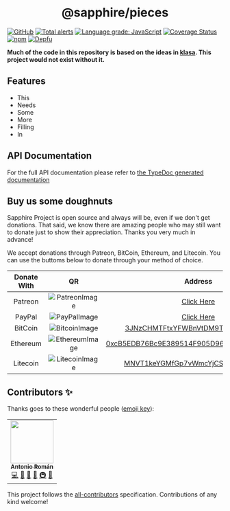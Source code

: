 <div style="text-align:center;"><h1>@sapphire/pieces</h1></div>

[![GitHub](https://img.shields.io/github/license/sapphire-project/pieces)](https://github.com/sapphire-project/pieces/blob/main/LICENSE.md)
[![Total alerts](https://img.shields.io/lgtm/alerts/g/sapphire-project/pieces.svg?logo=lgtm&logoWidth=18)](https://lgtm.com/projects/g/sapphire-project/pieces/alerts/)
[![Language grade: JavaScript](https://img.shields.io/lgtm/grade/javascript/g/sapphire-project/pieces.svg?logo=lgtm&logoWidth=18)](https://lgtm.com/projects/g/sapphire-project/pieces/context:javascript)
[![Coverage Status](https://coveralls.io/repos/github/sapphire-project/pieces/badge.svg?branch=main)](https://coveralls.io/github/sapphire-project/pieces?branch=main)
[![npm](https://img.shields.io/npm/v/@spfw/framework?color=crimson&label=TypeScript%20version&logo=npm&style=flat-square)](https://www.npmjs.com/package/@spfw/framework)
[![Depfu](https://badges.depfu.com/badges/e367f2c68b857253ca23e1e8d73d1e14/count.svg)](https://depfu.com/github/sapphire-project/pieces?project_id=14147)

**Much of the code in this repository is based on the ideas in [klasa]. This project would not exist without it.**

## Features

-   This
-   Needs
-   Some
-   More
-   Filling
-   In

## API Documentation

For the full API documentation please refer to [the TypeDoc generated documentation](https://sapphire-project.github.io/pieces)

## Buy us some doughnuts

Sapphire Project is open source and always will be, even if we don't get donations. That said, we know there are amazing people who
may still want to donate just to show their appreciation. Thanks you very much in advance!

We accept donations through Patreon, BitCoin, Ethereum, and Litecoin. You can use the buttoms below to donate through your method of choice.

| Donate With |         QR         |                                                                 Address                                                                  |
| :---------: | :----------------: | :--------------------------------------------------------------------------------------------------------------------------------------: |
|   Patreon   | ![PatreonImage][]  |                                              [Click Here](https://www.patreon.com/kyranet)                                               |
|   PayPal    |  ![PayPalImage][]  |                     [Click Here](https://www.paypal.com/cgi-bin/webscr?cmd=_s-xclick&hosted_button_id=CET28NRZTDQ8L)                     |
|   BitCoin   | ![BitcoinImage][]  |         [3JNzCHMTFtxYFWBnVtDM9Tt34zFbKvdwco](bitcoin:3JNzCHMTFtxYFWBnVtDM9Tt34zFbKvdwco?amount=0.01&label=Sapphire%20Pieces)             |
|  Ethereum   | ![EthereumImage][] | [0xcB5EDB76Bc9E389514F905D9680589004C00190c](ethereum:0xcB5EDB76Bc9E389514F905D9680589004C00190c?amount=0.01&label=Sapphire%20Pieces)    |
|  Litecoin   | ![LitecoinImage][] |         [MNVT1keYGMfGp7vWmcYjCS8ntU8LNvjnqM](litecoin:MNVT1keYGMfGp7vWmcYjCS8ntU8LNvjnqM?amount=0.01&label=Sapphire%20Pieces)            |

## Contributors ✨

Thanks goes to these wonderful people ([emoji key](https://allcontributors.org/docs/en/emoji-key)):

<!-- ALL-CONTRIBUTORS-LIST:START - Do not remove or modify this section -->
<!-- prettier-ignore-start -->
<!-- markdownlint-disable -->
<table>
  <tr>
    <td align="center"><a href="https://github.com/kyranet"><img src="https://avatars0.githubusercontent.com/u/24852502?v=4?s=100" width="100px;" alt=""/><br /><sub><b>Antonio Román</b></sub></a><br /><a href="https://github.com/sapphire-project/pieces/commits?author=kyranet" title="Code">💻</a> <a href="https://github.com/sapphire-project/pieces/commits?author=kyranet" title="Documentation">📖</a> <a href="#design-kyranet" title="Design">🎨</a> <a href="#ideas-kyranet" title="Ideas, Planning, & Feedback">🤔</a> <a href="#infra-kyranet" title="Infrastructure (Hosting, Build-Tools, etc)">🚇</a> <a href="#projectManagement-kyranet" title="Project Management">📆</a></td>
  </tr>
</table>

<!-- markdownlint-enable -->
<!-- prettier-ignore-end -->

<!-- ALL-CONTRIBUTORS-LIST:END -->

This project follows the [all-contributors](https://github.com/all-contributors/all-contributors) specification. Contributions of any kind welcome!

[@sapphire/lib]: https://github.com/sapphire-project/lib
[@sapphire/pieces]: https://github.com/sapphire-project/pieces
[klasa]: https://github.com/dirigeants/klasa
[patreonimage]: https://cdn.skyra.pw/gh-assets/patreon.png
[paypalimage]: https://cdn.skyra.pw/gh-assets/paypal.png
[bitcoinimage]: https://cdn.skyra.pw/gh-assets/bitcoin.png
[ethereumimage]: https://cdn.skyra.pw/gh-assets/ethereum.png
[litecoinimage]: https://cdn.skyra.pw/gh-assets/litecoin.png
